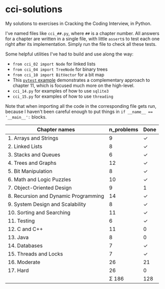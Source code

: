 # cci-solutions
My solutions to exercises in Cracking the Coding Interview, in Python.

I've named files like `cci_##.py`, where `##` is a chapter number. All answers for a chapter are written in a single file, with little `assert`s to test each one right after its implementation. Simply run the file to check all these tests.

Some helpful utilities I've had to build and use along the way:
- `from cci_02 import Node` for linked lists
- `from cci_04 import TreeNode` for binary trees
- `from cci_10 import BitVector` for a bit map
- This [`pytest` example](https://github.com/pavelkomarov/projection-pursuit/blob/master/skpp/tests/test_skpp.py) demonstrates a complementary approach to chapter 11, which is focused much more on the high-level.
- `cci_14.py` for examples of how to use `sqlite3`
- `cci_15.py` for examples of how to use `threading`

Note that when importing all the code in the corresponding file gets run, because I haven't been careful enough to put things in `if __name__ == '__main__':` blocks.

| Chapter names | n_problems | Done | 
| --- | --- | --- |
| 1. Arrays and Strings | 9 | ✓ |
| 2. Linked Lists | 8 | ✓ |
| 3. Stacks and Queues |6 | ✓ |
| 4. Trees and Graphs | 12 | ✓ |
| 5. Bit Manipulation | 8 | ✓ |
| 6. Math and Logic Puzzles | 10 | ✓ |
| 7. Object-Oriented Design | 9 | 1 |
| 8. Recursion and Dynamic Programming | 14 | ✓ |
| 9. System Design and Scalability | 8 | ✓ |
| 10. Sorting and Searching | 11 | ✓ |
| 11. Testing | 6 | ✓ |
| 12. C and C++ | 11 | 0 |
| 13. Java | 8 | 0 |
| 14. Databases | 7 | ✓ |
| 15. Threads and Locks | 7 | ✓ |
| 16. Moderate | 26 | 21 |
| 17. Hard | 26 | 0 |
| | Σ 186 | 128 |
